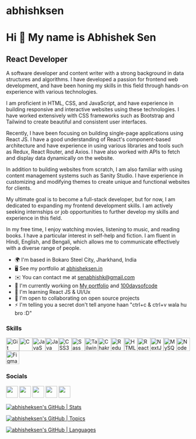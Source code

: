 # abhishksen

Hi 👋 My name is Abhishek Sen
=============================
React Developer
---------------

A software developer and content writer with a strong background in data structures and algorithms. I have developed a passion for frontend web development, and have been honing my skills in this field through hands-on experience with various technologies.

I am proficient in HTML, CSS, and JavaScript, and have experience in building responsive and interactive websites using these technologies. I have worked extensively with CSS frameworks such as Bootstrap and Tailwind to create beautiful and consistent user interfaces.

Recently, I have been focusing on building single-page applications using React JS. I have a good understanding of React's component-based architecture and have experience in using various libraries and tools such as Redux, React Router, and Axios. I have also worked with APIs to fetch and display data dynamically on the website.

In addition to building websites from scratch, I am also familiar with using content management systems such as Sanity Studio. I have experience in customizing and modifying themes to create unique and functional websites for clients.

My ultimate goal is to become a full-stack developer, but for now, I am dedicated to expanding my frontend development skills. I am actively seeking internships or job opportunities to further develop my skills and experience in this field. 

In my free time, I enjoy watching movies, listening to music, and reading books. I have a particular interest in self-help and fiction. I am fluent in Hindi, English, and Bengali, which allows me to communicate effectively with a diverse range of people.


*   🌍  I'm based in Bokaro Steel City, Jharkhand, India
*   🖥️  See my portfolio at [abhisheksen.in](http://abhisheksen.in)
*   ✉️  You can contact me at [senabhishk@gmail.com](mailto:senabhishk@gmail.com)
*   🚀  I'm currently working on [My portfolio](http://abhisheksen.in) and [100daysofcode](https://github.com/abhishksen/100daysofcode)
*   🧠  I'm learning React JS & UI/Ux
*   🤝  I'm open to collaborating on open source projects
*   ⚡  I'm telling you a secret don't tell anyone haan "ctrl+c & ctrl+v wala hu bro :D"

### Skills

<p align="left">
<a href="https://git-scm.com/" target="_blank" rel="noreferrer"><img src="https://raw.githubusercontent.com/danielcranney/readme-generator/main/public/icons/skills/git-colored.svg" width="36" height="36" alt="Git" /></a><a href="https://docs.microsoft.com/en-us/cpp/?view=msvc-170" target="_blank" rel="noreferrer"><img src="https://raw.githubusercontent.com/danielcranney/readme-generator/main/public/icons/skills/c-colored.svg" width="36" height="36" alt="C" /></a><a href="https://developer.mozilla.org/en-US/docs/Web/JavaScript" target="_blank" rel="noreferrer"><img src="https://raw.githubusercontent.com/danielcranney/readme-generator/main/public/icons/skills/javascript-colored.svg" width="36" height="36" alt="JavaScript" /></a><a href="https://www.oracle.com/java/" target="_blank" rel="noreferrer"><img src="https://raw.githubusercontent.com/danielcranney/readme-generator/main/public/icons/skills/java-colored.svg" width="36" height="36" alt="Java" /></a><a href="https://www.w3.org/TR/CSS/#css" target="_blank" rel="noreferrer"><img src="https://raw.githubusercontent.com/danielcranney/readme-generator/main/public/icons/skills/css3-colored.svg" width="36" height="36" alt="CSS3" /></a><a href="https://sass-lang.com/" target="_blank" rel="noreferrer"><img src="https://raw.githubusercontent.com/danielcranney/readme-generator/main/public/icons/skills/sass-colored.svg" width="36" height="36" alt="Sass" /></a><a href="https://tailwindcss.com/" target="_blank" rel="noreferrer"><img src="https://raw.githubusercontent.com/danielcranney/readme-generator/main/public/icons/skills/tailwindcss-colored.svg" width="36" height="36" alt="TailwindCSS" /></a><a href="https://chakra-ui.com/" target="_blank" rel="noreferrer"><img src="https://raw.githubusercontent.com/danielcranney/readme-generator/main/public/icons/skills/chakra-colored.svg" width="36" height="36" alt="Chakra UI" /></a><a href="https://redux.js.org/" target="_blank" rel="noreferrer"><img src="https://raw.githubusercontent.com/danielcranney/readme-generator/main/public/icons/skills/redux-colored.svg" width="36" height="36" alt="Redux" /></a><a href="https://developer.mozilla.org/en-US/docs/Glossary/HTML5" target="_blank" rel="noreferrer"><img src="https://raw.githubusercontent.com/danielcranney/readme-generator/main/public/icons/skills/html5-colored.svg" width="36" height="36" alt="HTML5" /></a><a href="https://reactjs.org/" target="_blank" rel="noreferrer"><img src="https://raw.githubusercontent.com/danielcranney/readme-generator/main/public/icons/skills/react-colored.svg" width="36" height="36" alt="React" /></a><a href="https://nextjs.org/docs" target="_blank" rel="noreferrer"><img src="https://raw.githubusercontent.com/danielcranney/readme-generator/main/public/icons/skills/nextjs-colored-dark.svg" width="36" height="36" alt="NextJs" /></a><a href="https://www.mysql.com/" target="_blank" rel="noreferrer"><img src="https://raw.githubusercontent.com/danielcranney/readme-generator/main/public/icons/skills/mysql-colored.svg" width="36" height="36" alt="MySQL" /></a><a href="https://nodejs.org/en/" target="_blank" rel="noreferrer"><img src="https://raw.githubusercontent.com/danielcranney/readme-generator/main/public/icons/skills/nodejs-colored.svg" width="36" height="36" alt="NodeJS" /></a><a href="https://www.figma.com/" target="_blank" rel="noreferrer"><img src="https://raw.githubusercontent.com/danielcranney/readme-generator/main/public/icons/skills/figma-colored.svg" width="36" height="36" alt="Figma" /></a></p>

### Socials

<p align="left"> <a href="https://www.facebook.com/profile.php?id=100048457260216" target="_blank" rel="noreferrer"><img src="https://raw.githubusercontent.com/danielcranney/readme-generator/main/public/icons/socials/facebook.svg" width="32" height="32" /></a> <a href="https://www.github.com/abhishksen" target="_blank" rel="noreferrer"><img src="https://raw.githubusercontent.com/danielcranney/readme-generator/main/public/icons/socials/github-dark.svg" width="32" height="32" /></a> <a href="http://www.instagram.com/sen_abhishk" target="_blank" rel="noreferrer"><img src="https://raw.githubusercontent.com/danielcranney/readme-generator/main/public/icons/socials/instagram.svg" width="32" height="32" /></a> <a href="https://www.linkedin.com/in/senabhishk" target="_blank" rel="noreferrer"><img src="https://raw.githubusercontent.com/danielcranney/readme-generator/main/public/icons/socials/linkedin.svg" width="32" height="32" /></a> <a href="https://www.twitter.com/sen_abhishk" target="_blank" rel="noreferrer"><img src="https://raw.githubusercontent.com/danielcranney/readme-generator/main/public/icons/socials/twitter.svg" width="32" height="32" /></a></p>


[![abhisheksen's GitHub | Stats](https://stats.quine.sh/abhisheksen/github?theme=dark)](https://quine.sh?utm_source=widgets&utm_campaign=abhisheksen)

[![abhisheksen's GitHub | Topics](https://stats.quine.sh/abhisheksen/topics-over-time?theme=dark)](https://quine.sh?utm_source=widgets&utm_campaign=abhisheksen)

[![abhisheksen's GitHub | Languages](https://stats.quine.sh/abhisheksen/languages-over-time?theme=dark)](https://quine.sh?utm_source=widgets&utm_campaign=abhisheksen)
